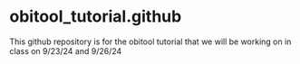 # obitool_tutorial.github
This github repository is for the obitool tutorial that we will be working on in class on 9/23/24 and 9/26/24
